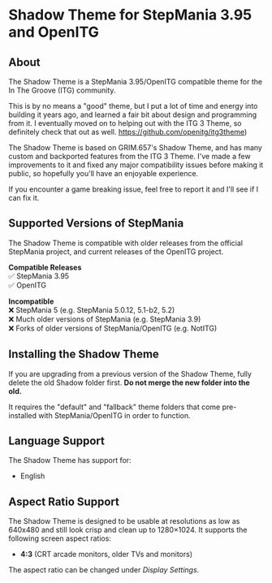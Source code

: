 # Shadow Theme for StepMania 3.95 and OpenITG

## About

The Shadow Theme is a StepMania 3.95/OpenITG compatible theme for the In The Groove (ITG) community.

This is by no means a "good" theme, but I put a lot of time and energy into building it years ago, and learned a fair bit about design and programming from it. I eventually moved on to helping out with the ITG 3 Theme, so definitely check that out as well. https://github.com/openitg/itg3theme) 

The Shadow Theme is based on GRIM.657's Shadow Theme, and has many custom and backported features from the ITG 3 Theme. I've made a few improvements to it and fixed any major compatibility issues before making it public, so hopefully you'll have an enjoyable experience.

If you encounter a game breaking issue, feel free to report it and I'll see if I can fix it.


## Supported Versions of StepMania

The Shadow Theme is compatible with older releases from the official StepMania project, and current releases of the OpenITG project.

**Compatible Releases**<br>
✅ StepMania 3.95<br>
✅ OpenITG<br>


**Incompatible**<br>
❌ StepMania 5 (e.g. StepMania 5.0.12, 5.1-b2, 5.2)<br>
❌ Much older versions of StepMania (e.g. StepMania 3.9)<br>
❌ Forks of older versions of StepMania/OpenITG (e.g. NotITG)<br>


## Installing the Shadow Theme

If you are upgrading from a previous version of the Shadow Theme, fully delete the old Shadow folder first.  **Do not merge the new folder into the old.**

It requires the "default" and "fallback" theme folders that come pre-installed with StepMania/OpenITG in order to function.


## Language Support

The Shadow Theme has support for:

  * English


## Aspect Ratio Support

The Shadow Theme is designed to be usable at resolutions as low as 640x480 and still look crisp and clean up to 1280×1024. It supports the following screen aspect ratios:

  * <strong>4:3</strong> (CRT arcade monitors, older TVs and monitors)

The aspect ratio can be changed under *Display Settings*.
